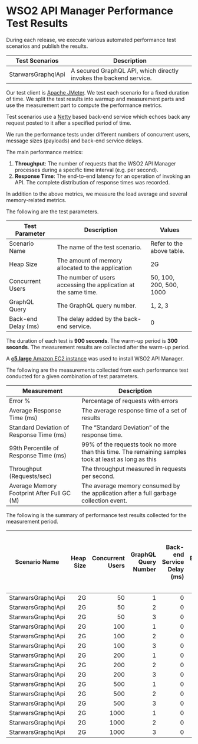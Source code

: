 # WSO2 API Manager Performance Test Results

During each release, we execute various automated performance test scenarios and publish the results.

| Test Scenarios | Description |
| --- | --- |
| StarwarsGraphqlApi | A secured GraphQL API, which directly invokes the backend service. |

Our test client is [Apache JMeter](https://jmeter.apache.org/index.html). We test each scenario for a fixed duration of
time. We split the test results into warmup and measurement parts and use the measurement part to compute the
performance metrics.

Test scenarios use a [Netty](https://netty.io/) based back-end service which echoes back any request
posted to it after a specified period of time.

We run the performance tests under different numbers of concurrent users, message sizes (payloads) and back-end service
delays.

The main performance metrics:

1. **Throughput**: The number of requests that the WSO2 API Manager processes during a specific time interval (e.g. per second).
2. **Response Time**: The end-to-end latency for an operation of invoking an API. The complete distribution of response times was recorded.

In addition to the above metrics, we measure the load average and several memory-related metrics.

The following are the test parameters.

| Test Parameter | Description | Values |
| --- | --- | --- |
| Scenario Name | The name of the test scenario. | Refer to the above table. |
| Heap Size | The amount of memory allocated to the application | 2G |
| Concurrent Users | The number of users accessing the application at the same time. | 50, 100, 200, 500, 1000 |
| GraphQL Query | The GraphQL query number. | 1, 2, 3 |
| Back-end Delay (ms) | The delay added by the back-end service. | 0 |

The duration of each test is **900 seconds**. The warm-up period is **300 seconds**.
The measurement results are collected after the warm-up period.

A [**c5.large** Amazon EC2 instance](https://aws.amazon.com/ec2/instance-types/) was used to install WSO2 API Manager.

The following are the measurements collected from each performance test conducted for a given combination of
test parameters.

| Measurement | Description |
| --- | --- |
| Error % | Percentage of requests with errors |
| Average Response Time (ms) | The average response time of a set of results |
| Standard Deviation of Response Time (ms) | The “Standard Deviation” of the response time. |
| 99th Percentile of Response Time (ms) | 99% of the requests took no more than this time. The remaining samples took at least as long as this |
| Throughput (Requests/sec) | The throughput measured in requests per second. |
| Average Memory Footprint After Full GC (M) | The average memory consumed by the application after a full garbage collection event. |

The following is the summary of performance test results collected for the measurement period.

|  Scenario Name | Heap Size | Concurrent Users | GraphQL Query Number | Back-end Service Delay (ms) | Error % | Throughput (Requests/sec) | Average Response Time (ms) | Standard Deviation of Response Time (ms) | 99th Percentile of Response Time (ms) | WSO2 API Manager GC Throughput (%) | Average WSO2 API Manager Memory Footprint After Full GC (M) |
|---|---:|---:|---:|---:|---:|---:|---:|---:|---:|---:|---:|
|  StarwarsGraphqlApi | 2G | 50 | 1 | 0 | 0 | 2101.01 | 23.72 | 14.52 | 81 | 98.16 |  |
|  StarwarsGraphqlApi | 2G | 50 | 2 | 0 | 0 | 1272.53 | 39.19 | 25 | 127 | 98.17 |  |
|  StarwarsGraphqlApi | 2G | 50 | 3 | 0 | 0 | 841.19 | 59.31 | 28.74 | 151 | 98.1 |  |
|  StarwarsGraphqlApi | 2G | 100 | 1 | 0 | 0 | 2135.3 | 46.74 | 24.57 | 133 | 98.01 |  |
|  StarwarsGraphqlApi | 2G | 100 | 2 | 0 | 0 | 1251.5 | 79.79 | 44.24 | 225 | 98.02 |  |
|  StarwarsGraphqlApi | 2G | 100 | 3 | 0 | 0 | 828.53 | 120.52 | 50.52 | 271 | 98.13 |  |
|  StarwarsGraphqlApi | 2G | 200 | 1 | 0 | 0 | 2088.53 | 95.63 | 45.44 | 241 | 97.75 |  |
|  StarwarsGraphqlApi | 2G | 200 | 2 | 0 | 0 | 1215.74 | 164.42 | 77.85 | 399 | 97.79 |  |
|  StarwarsGraphqlApi | 2G | 200 | 3 | 0 | 0 | 835.17 | 239.44 | 89.24 | 485 | 97.65 |  |
|  StarwarsGraphqlApi | 2G | 500 | 1 | 0 | 0 | 1947.96 | 256.68 | 103.9 | 555 | 96.93 |  |
|  StarwarsGraphqlApi | 2G | 500 | 2 | 0 | 0 | 1123.5 | 445.15 | 169.29 | 911 | 97.11 |  |
|  StarwarsGraphqlApi | 2G | 500 | 3 | 0 | 0 | 814.76 | 613.53 | 174.49 | 1079 | 96.54 |  |
|  StarwarsGraphqlApi | 2G | 1000 | 1 | 0 | 0 | 1632.45 | 612.37 | 231 | 1407 | 93.06 | 461.571 |
|  StarwarsGraphqlApi | 2G | 1000 | 2 | 0 | 0 | 958.63 | 1042.08 | 352.94 | 2175 | 92.78 | 459.125 |
|  StarwarsGraphqlApi | 2G | 1000 | 3 | 0 | 0 | 582.62 | 1713.65 | 342.51 | 2655 | 86.96 |  |

